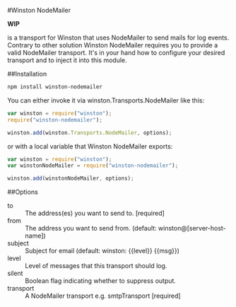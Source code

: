 #Winston NodeMailer

__WIP__

is a transport for Winston that uses NodeMailer to send mails for log events.
Contrary to other solution Winston NodeMailer requires you to provide a valid
NodeMailer transport. It's in your hand how to configure your desired
transport and to inject it into this module.

##Installation

```bash
npm install winston-nodemailer
```

You can either invoke it via winston.Transports.NodeMailer like this:

```javascript
var winston = require("winston");
require("winston-nodemailer");

winston.add(winston.Transports.NodeMailer, options);
```

or with a local variable that Winston NodeMailer exports:

```javascript
var winston = require("winston");
var winstonNodeMailer = require("winston-nodemailer");

winston.add(winstonNodeMailer, options);
```

##Options

<dl>
  <dt>to<dt>
  <dd>The address(es) you want to send to. [required]</dd>
  <dt>from</dt>
  <dd>The address you want to send from. (default:
  winston@[server-host-name])</dd>
  <dt>subject</dt>
  <dd>Subject for email (default: winston: {{level}} {{msg}})</dd>
  <dt>level</dt>
  <dd>Level of messages that this transport should log.</dd>
  <dt>silent</dt>
  <dd>Boolean flag indicating whether to suppress output.</dd>
  <dt>transport</dt>
  <dd>A NodeMailer transport e.g. smtpTransport [required]</dd>
</dl>
